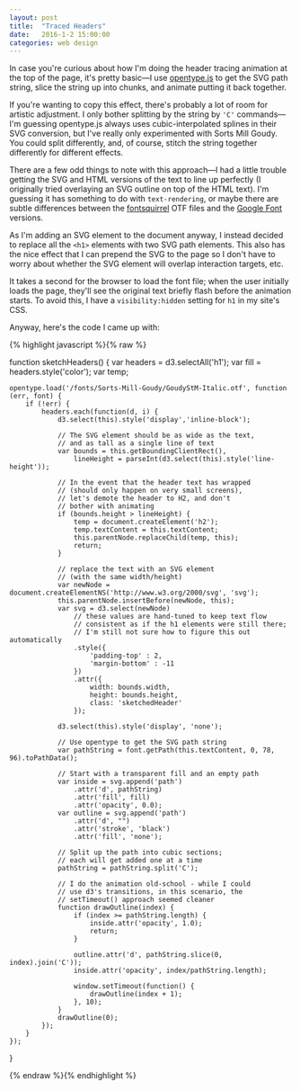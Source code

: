 ```yaml
---
layout: post
title:  "Traced Headers"
date:   2016-1-2 15:00:00
categories: web design
---
```

In case you're curious about how I'm doing the header tracing animation at the top of the page, it's pretty basic—I use [opentype.js](https://nodebox.github.io/opentype.js/) to get the SVG path string, slice the string up into chunks, and animate putting it back together.

If you're wanting to copy this effect, there's probably a lot of room for artistic adjustment. I only bother splitting by the string by `'C'` commands—I'm guessing opentype.js always uses cubic-interpolated splines in their SVG conversion, but I've really only experimented with Sorts Mill Goudy. You could split differently, and, of course, stitch the string together differently for different effects.

There are a few odd things to note with this approach—I had a little trouble getting the SVG and HTML versions of the text to line up perfectly (I originally tried overlaying an SVG outline on top of the HTML text). I'm guessing it has something to do with `text-rendering`, or maybe there are subtle differences between the [fontsquirrel](http://www.fontsquirrel.com/fonts/Sorts-Mill-Goudy) OTF files and the [Google Font](https://www.google.com/fonts#QuickUsePlace:quickUse) versions.

As I'm adding an SVG element to the document anyway, I instead decided to replace all the `<h1>` elements with two SVG path elements. This also has the nice effect that I can prepend the SVG to the page so I don't have to worry about whether the SVG element will overlap interaction targets, etc.

It takes a second for the browser to load the font file; when the user initially loads the page, they'll see the original text briefly flash before the animation starts. To avoid this, I have a `visibility:hidden` setting for `h1` in my site's CSS.

Anyway, here's the code I came up with:

{% highlight javascript %}{% raw %}

function sketchHeaders() {
    var headers = d3.selectAll('h1');
    var fill = headers.style('color');
    var temp;
    
    opentype.load('/fonts/Sorts-Mill-Goudy/GoudyStM-Italic.otf', function (err, font) {
        if (!err) {
            headers.each(function(d, i) {
                d3.select(this).style('display','inline-block');
                
                // The SVG element should be as wide as the text,
                // and as tall as a single line of text
                var bounds = this.getBoundingClientRect(),
                    lineHeight = parseInt(d3.select(this).style('line-height'));
                
                // In the event that the header text has wrapped
                // (should only happen on very small screens),
                // let's demote the header to H2, and don't
                // bother with animating
                if (bounds.height > lineHeight) {
                    temp = document.createElement('h2');
                    temp.textContent = this.textContent;
                    this.parentNode.replaceChild(temp, this);
                    return;
                }
                
                // replace the text with an SVG element
                // (with the same width/height)
                var newNode = document.createElementNS('http://www.w3.org/2000/svg', 'svg');
                this.parentNode.insertBefore(newNode, this);
                var svg = d3.select(newNode)
                    // these values are hand-tuned to keep text flow
                    // consistent as if the h1 elements were still there;
                    // I'm still not sure how to figure this out automatically
                    .style({
                        'padding-top' : 2,
                        'margin-bottom' : -11
                    })
                    .attr({
                        width: bounds.width,
                        height: bounds.height,
                        class: 'sketchedHeader'
                    });
                
                d3.select(this).style('display', 'none');
                
                // Use opentype to get the SVG path string
                var pathString = font.getPath(this.textContent, 0, 78, 96).toPathData();
                
                // Start with a transparent fill and an empty path
                var inside = svg.append('path')
                    .attr('d', pathString)
                    .attr('fill', fill)
                    .attr('opacity', 0.0);
                var outline = svg.append('path')
                    .attr('d', "")
                    .attr('stroke', 'black')
                    .attr('fill', 'none');
                
                // Split up the path into cubic sections;
                // each will get added one at a time
                pathString = pathString.split('C');
                
                // I do the animation old-school - while I could
                // use d3's transitions, in this scenario, the
                // setTimeout() approach seemed cleaner
                function drawOutline(index) {
                    if (index >= pathString.length) {
                        inside.attr('opacity', 1.0);
                        return;
                    }
                    
                    outline.attr('d', pathString.slice(0, index).join('C'));
                    inside.attr('opacity', index/pathString.length);
                    
                    window.setTimeout(function() {
                        drawOutline(index + 1);
                    }, 10);
                }
                drawOutline(0);
            });
        }
    });
}

{% endraw %}{% endhighlight %}